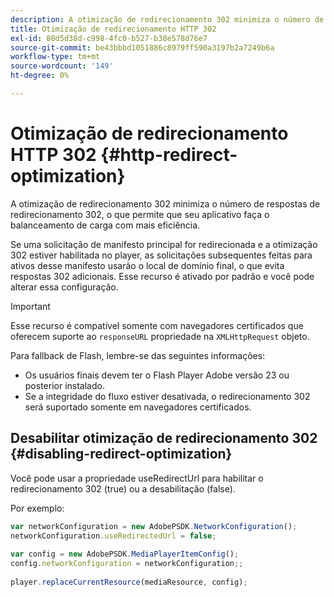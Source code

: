 ```yaml
---
description: A otimização de redirecionamento 302 minimiza o número de respostas de redirecionamento 302, o que permite que seu aplicativo faça o balanceamento de carga com mais eficiência.
title: Otimização de redirecionamento HTTP 302
exl-id: 80d5d38d-c998-4fc0-b527-b38e578d76e7
source-git-commit: be43bbbd1051886c8979ff590a3197b2a7249b6a
workflow-type: tm+mt
source-wordcount: '149'
ht-degree: 0%

---
```


# Otimização de redirecionamento HTTP 302 {#http-redirect-optimization}

A otimização de redirecionamento 302 minimiza o número de respostas de redirecionamento 302, o que permite que seu aplicativo faça o balanceamento de carga com mais eficiência.

Se uma solicitação de manifesto principal for redirecionada e a otimização 302 estiver habilitada no player, as solicitações subsequentes feitas para ativos desse manifesto usarão o local de domínio final, o que evita respostas 302 adicionais. Esse recurso é ativado por padrão e você pode alterar essa configuração.

>[!IMPORTANT]
>
>Esse recurso é compatível somente com navegadores certificados que oferecem suporte ao `responseURL` propriedade na `XMLHttpRequest` objeto.

Para fallback de Flash, lembre-se das seguintes informações:

* Os usuários finais devem ter o Flash Player Adobe versão 23 ou posterior instalado.
* Se a integridade do fluxo estiver desativada, o redirecionamento 302 será suportado somente em navegadores certificados.

## Desabilitar otimização de redirecionamento 302 {#disabling-redirect-optimization}

Você pode usar a propriedade useRedirectUrl para habilitar o redirecionamento 302 (true) ou a desabilitação (false).

Por exemplo:

```js
var networkConfiguration = new AdobePSDK.NetworkConfiguration(); 
networkConfiguration.useRedirectedUrl = false; 
 
var config = new AdobePSDK.MediaPlayerItemConfig(); 
config.networkConfiguration = networkConfiguration;; 
 
player.replaceCurrentResource(mediaResource, config);
```
